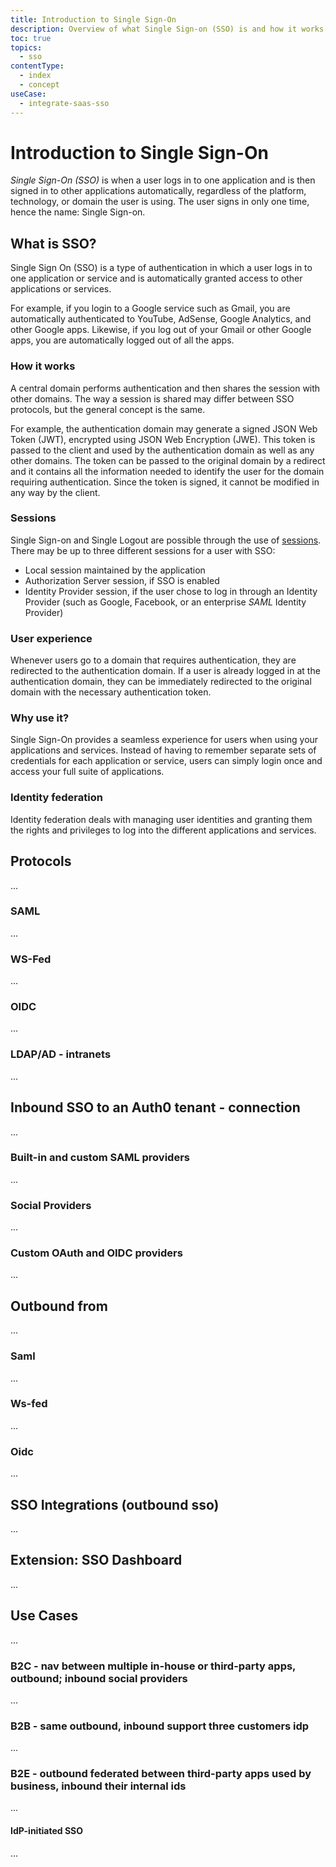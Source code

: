 ```yaml
---
title: Introduction to Single Sign-On
description: Overview of what Single Sign-on (SSO) is and how it works.
toc: true
topics:
  - sso
contentType:
  - index
  - concept
useCase:
  - integrate-saas-sso
---
```


# Introduction to Single Sign-On

<dfn data-key="single-sign-on">Single Sign-On (SSO)</dfn> is when a user logs in to one application and is then signed in to other applications automatically, regardless of the platform, technology, or domain the user is using. The user signs in only one time, hence the name: Single Sign-on.

## What is SSO?

Single Sign On (SSO) is a type of authentication in which a user logs in to one application or service and is automatically granted access to other applications or services.

For example, if you login to a Google service such as Gmail, you are automatically authenticated to YouTube, AdSense, Google Analytics, and other Google apps. Likewise, if you log out of your Gmail or other Google apps, you are automatically logged out of all the apps.

### How it works

A central domain performs authentication and then shares the session with other domains. The way a session is shared may differ between SSO protocols, but the general concept is the same.

For example, the authentication domain may generate a signed JSON Web Token (JWT), encrypted using JSON Web Encryption (JWE). This token is passed to the client and used by the authentication domain as well as any other domains. The token can be passed to the original domain by a redirect and it contains all the information needed to identify the user for the domain requiring authentication. Since the token is signed, it cannot be modified in any way by the client.

### Sessions

Single Sign-on and Single Logout are possible through the use of [sessions](/sessions). There may be up to three different sessions for a user with SSO:

* Local session maintained by the application
* Authorization Server session, if SSO is enabled
* Identity Provider session, if the user chose to log in through an Identity Provider (such as Google, Facebook, or an enterprise <dfn data-key="security-assertion-markup-language">SAML</dfn> Identity Provider)

### User experience

Whenever users go to a domain that requires authentication, they are redirected to the authentication domain. If a user is already logged in at the authentication domain, they can be immediately redirected to the original domain with the necessary authentication token.

### Why use it?

Single Sign-On provides a seamless experience for users when using your applications and services. Instead of having to remember separate sets of credentials for each application or service, users can simply login once and access your full suite of applications.

### Identity federation

Identity federation deals with managing user identities and granting them the rights and privileges to log into the different applications and services.

## Protocols

...

### SAML

...

### WS-Fed

...

### OIDC

...

### LDAP/AD - intranets

...

## Inbound SSO to an Auth0 tenant - connection

...

### Built-in and custom SAML providers

...

### Social Providers

...

### Custom OAuth and OIDC providers

...

## Outbound from

...

### Saml

...

### Ws-fed

...

### Oidc

...

## SSO Integrations (outbound sso)

...

## Extension: SSO Dashboard

...

## Use Cases

...

### B2C - nav between multiple in-house or third-party apps, outbound; inbound social providers

...

### B2B - same outbound, inbound support three customers idp

...

### B2E - outbound federated between third-party apps used by business, inbound their internal ids

...

#### IdP-initiated SSO

...
